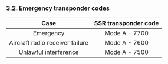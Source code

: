 ### 3.2. **Emergency transponder codes**

|              Case               | SSR transponder code |
| :-----------------------------: | :------------------: |
|            Emergency            |    Mode A - 7700     |
| Aircraft radio receiver failure |    Mode A - 7600     |
|      Unlawful interference      |    Mode A - 7500     |

